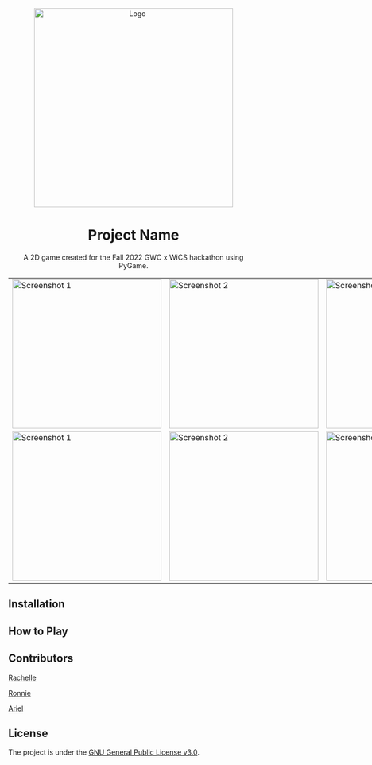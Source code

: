 <div style="text-align: center">
    <img src="some_image" alt="Logo" width="400" class="align-center"/>
</div>

<h1 style="text-align: center"> 
    Project Name 
</h1>

<div style="text-align: center">
    A 2D game created for the Fall 2022 GWC x WiCS hackathon using PyGame.
</div>

<!-- Add the screenshots in the screenshots folder -->
<div style="margin-left: auto;
            margin-right: auto;
            width: fit-content">
    <table>
        <tr> <!--Row 1 -->
            <td><img src="some_image" alt="Screenshot 1" width="300" /></td>
            <td><img src="some_image" alt="Screenshot 2" width="300" /></td>
            <td><img src="some_image" alt="Screenshot 3" width="300" /></td>
        </tr>
        <tr> <!-- Row 2 -->
            <td><img src="some_image" alt="Screenshot 1" width="300" /></td>
            <td><img src="some_image" alt="Screenshot 2" width="300" /></td>
            <td><img src="some_image" alt="Screenshot 3" width="300" /></td>
        </tr>
    </table>
</div>

## Installation

## How to Play

## Contributors
[Rachelle](https://github.com/rachelleburgos)

[Ronnie](https://github.com/sharronq)

[Ariel](https://github.com/yungarieru)

## License
The project is under the [GNU General Public License v3.0](LICENSE).

<!--
## TODO:
	- [] Add screenshots of different gameplay stages.
    - [] Add technologies used.
    - [] Instructions on how to build the game locally.
        - [] Install Python 3.9.7
        - [] Install PyGame package
    - [] Add a link to the game.
    - [] How to play the game.
        - [] Controls
        - [] Goal
        - [] How to win
        - [] How to lose
	- [] Add contributors' names and their respective roles.
-->